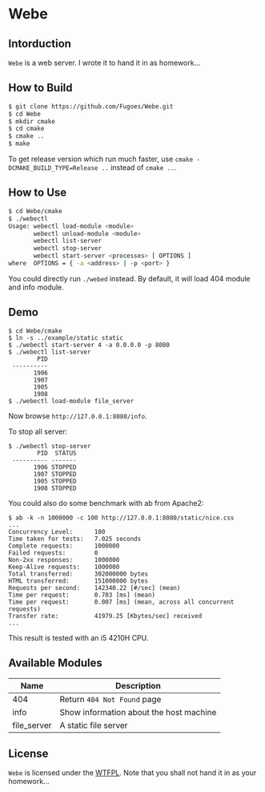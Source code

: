 # Webe

## Intorduction

`Webe` is a web server. I wrote it to hand it in as homework...

## How to Build

```bash
$ git clone https://github.com/Fugoes/Webe.git
$ cd Webe
$ mkdir cmake
$ cd cmake
$ cmake ..
$ make
```

To get release version which run much faster, use `cmake -DCMAKE_BUILD_TYPE=Release ..` instead of `cmake ..`.

## How to Use

```bash
$ cd Webe/cmake
$ ./webectl
Usage: webectl load-module <module>
       webectl unload-module <module>
       webectl list-server
       webectl stop-server
       webectl start-server <processes> [ OPTIONS ]
where  OPTIONS = { -a <address> | -p <port> }
```

You could directly run `./webed` instead. By default, it will load 404 module and info module.

## Demo

```shell
$ cd Webe/cmake
$ ln -s ../example/static static
$ ./webectl start-server 4 -a 0.0.0.0 -p 8080
$ ./webectl list-server
        PID
 ----------
       1906
       1907
       1905
       1908
$ ./webectl load-module file_server
```

Now browse `http://127.0.0.1:8080/info`.

To stop all server:

```shell
$ ./webectl stop-server
        PID  STATUS
 ---------- -------
       1906 STOPPED
       1907 STOPPED
       1905 STOPPED
       1908 STOPPED
```
You could also do some benchmark with ab from Apache2:

```shell
$ ab -k -n 1000000 -c 100 http://127.0.0.1:8080/static/nice.css
...
Concurrency Level:      100
Time taken for tests:   7.025 seconds
Complete requests:      1000000
Failed requests:        0
Non-2xx responses:      1000000
Keep-Alive requests:    1000000
Total transferred:      302000000 bytes
HTML transferred:       151000000 bytes
Requests per second:    142340.22 [#/sec] (mean)
Time per request:       0.703 [ms] (mean)
Time per request:       0.007 [ms] (mean, across all concurrent requests)
Transfer rate:          41979.25 [Kbytes/sec] received
...
```

This result is tested with an i5 4210H CPU.

## Available Modules

| Name        | Description                             |
|-------------|-----------------------------------------|
| 404         | Return `404 Not Found` page             |
| info        | Show information about the host machine |
| file_server | A static file server                    |

## License

`Webe` is licensed under the [WTFPL](http://www.wtfpl.net/). Note that you shall not hand it in as your homework...
